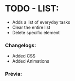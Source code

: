 # TODO - LIST:

- Adds a list of everyday tasks
- Clear the entire list
- Delete specific element

### Changelogs:

- Added CSS
- Added Animations

### Prévia: